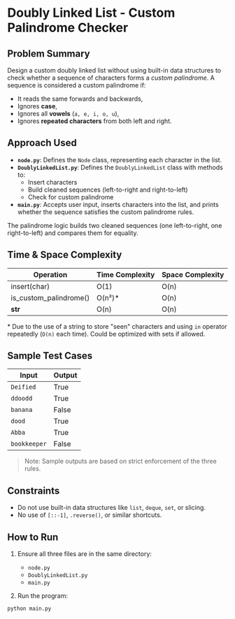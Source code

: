 # Doubly Linked List - Custom Palindrome Checker

## Problem Summary

Design a custom doubly linked list without using built-in data structures to check whether a sequence of characters forms a *custom palindrome*. A sequence is considered a custom palindrome if:
- It reads the same forwards and backwards,
- Ignores **case**,
- Ignores all **vowels** (`a, e, i, o, u`),
- Ignores **repeated characters** from both left and right.

## Approach Used

- **`node.py`**: Defines the `Node` class, representing each character in the list.
- **`DoublyLinkedList.py`**: Defines the `DoublyLinkedList` class with methods to:
  - Insert characters
  - Build cleaned sequences (left-to-right and right-to-left)
  - Check for custom palindrome
- **`main.py`**: Accepts user input, inserts characters into the list, and prints whether the sequence satisfies the custom palindrome rules.

The palindrome logic builds two cleaned sequences (one left-to-right, one right-to-left) and compares them for equality.

## Time & Space Complexity

| Operation               | Time Complexity  | Space Complexity |
|-------------------------|------------------|-------------------|
| insert(char)            | O(1)             | O(n)              |
| is_custom_palindrome()  | O(n²)*           | O(n)              |
| __str__                 | O(n)             | O(n)              |

\* Due to the use of a string to store "seen" characters and using `in` operator repeatedly (`O(n)` each time). Could be optimized with sets if allowed.

## Sample Test Cases

| Input      | Output |
|------------|--------|
| `Deified`  | True   |
| `ddoodd`   | True   |
| `banana`   | False  |
| `dood`     | True   |
| `Abba`     | True   |
| `bookkeeper` | False |

> Note: Sample outputs are based on strict enforcement of the three rules.

## Constraints

- Do not use built-in data structures like `list`, `deque`, `set`, or slicing.
- No use of `[::-1]`, `.reverse()`, or similar shortcuts.

## How to Run

1. Ensure all three files are in the same directory:
   - `node.py`
   - `DoublyLinkedList.py`
   - `main.py`

2. Run the program:

```bash
python main.py